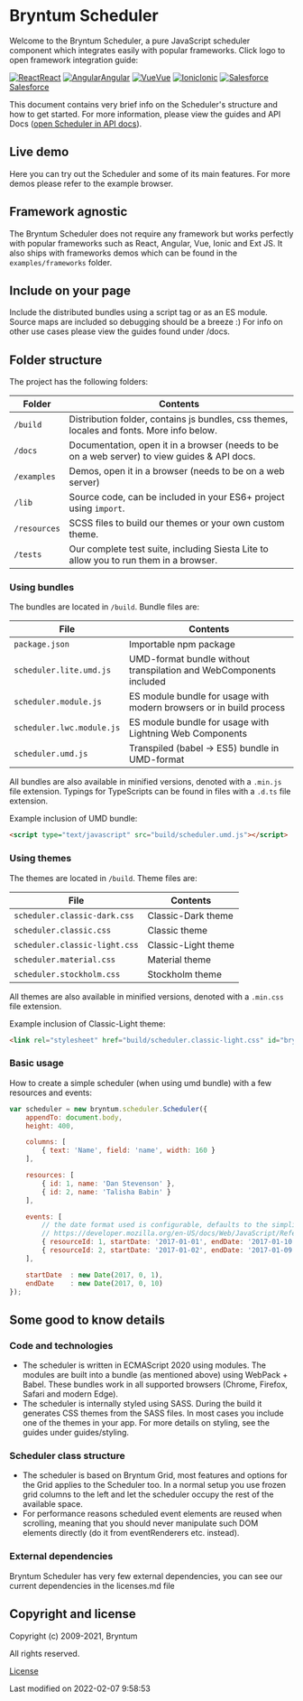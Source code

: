 [//]: # (Links in this document only works when viewed in the documentation browser, surf to ./docs)

# Bryntum Scheduler

Welcome to the Bryntum Scheduler, a pure JavaScript scheduler component which integrates easily with popular frameworks.
Click logo to open framework integration guide:

<div class="framework-logos">
<a href="#Scheduler/guides/integration/react.md"><img src="Core/logo/react.svg" alt="React"><span>React</span></a>
<a href="#Scheduler/guides/integration/angular.md"><img src="Core/logo/angular.svg" alt="Angular"><span>Angular</span></a>
<a href="#Scheduler/guides/integration/vue.md"><img src="Core/logo/vue.svg" alt="Vue"><span>Vue</span></a>
<a href="#Scheduler/guides/integration/ionic.md"><img src="Core/logo/ionic.svg" alt="Ionic"><span>Ionic</span></a>
<a href="#Scheduler/guides/integration/salesforce/readme.md"><img src="Core/logo/salesforce.svg" alt="Salesforce"><span>Salesforce</span></a>
</div>

This document contains very brief info on the Scheduler's structure and how to get started. For more information, please
view the guides and API Docs ([open Scheduler in API docs](#Scheduler/view/Scheduler)).

## Live demo

Here you can try out the Scheduler and some of its main features. For more demos please refer to the example browser.

<div class="external-example" data-file="Scheduler/guides/readme/replaceimage.js"></div>

## Framework agnostic

The Bryntum Scheduler does not require any framework but works perfectly with popular frameworks such as React, Angular,
Vue, Ionic and Ext JS. It also ships with frameworks demos which can be found in the `examples/frameworks` folder.

## Include on your page

Include the distributed bundles using a script tag or as an ES module. Source maps are included so debugging should be a
breeze :) For info on other use cases please view the guides found under /docs.

## Folder structure

The project has the following folders:

| Folder       | Contents                                                                                     |
|--------------|----------------------------------------------------------------------------------------------|
| `/build`     | Distribution folder, contains js bundles, css themes, locales and fonts. More info below.    |
| `/docs`      | Documentation, open it in a browser (needs to be on a web server) to view guides & API docs. |
| `/examples`  | Demos, open it in a browser (needs to be on a web server)                                    |
| `/lib`       | Source code, can be included in your ES6+ project using `import`.                            |
| `/resources` | SCSS files to build our themes or your own custom theme.                                     |
| `/tests`     | Our complete test suite, including Siesta Lite to allow you to run them in a browser.        |

### Using bundles

The bundles are located in `/build`. Bundle files are:

| File                      | Contents                                                            |
|---------------------------|---------------------------------------------------------------------|
| `package.json`            | Importable npm package                                              |
| `scheduler.lite.umd.js`   | UMD-format bundle without transpilation and WebComponents included  |
| `scheduler.module.js`     | ES module bundle for usage with modern browsers or in build process |
| `scheduler.lwc.module.js` | ES module bundle for usage with Lightning Web Components            |
| `scheduler.umd.js`        | Transpiled (babel -> ES5) bundle in UMD-format                      |

All bundles are also available in minified versions, denoted with a `.min.js` file extension.
Typings for TypeScripts can be found in files with a `.d.ts` file extension.

Example inclusion of UMD bundle:

```html
<script type="text/javascript" src="build/scheduler.umd.js"></script>
```

### Using themes

The themes are located in `/build`. Theme files are:

| File                          | Contents            |
|-------------------------------|---------------------|
| `scheduler.classic-dark.css`  | Classic-Dark theme  |
| `scheduler.classic.css`       | Classic theme       |
| `scheduler.classic-light.css` | Classic-Light theme |
| `scheduler.material.css`      | Material theme      |
| `scheduler.stockholm.css`     | Stockholm theme     |

All themes are also available in minified versions, denoted with a `.min.css` file extension.

Example inclusion of Classic-Light theme:

```html
<link rel="stylesheet" href="build/scheduler.classic-light.css" id="bryntum-theme">
```

### Basic usage

How to create a simple scheduler (when using umd bundle) with a few resources and events:

```javascript
var scheduler = new bryntum.scheduler.Scheduler({
    appendTo: document.body,
    height: 400,

    columns: [
        { text: 'Name', field: 'name', width: 160 }
    ],

    resources: [
        { id: 1, name: 'Dan Stevenson' },
        { id: 2, name: 'Talisha Babin' }
    ],

    events: [
        // the date format used is configurable, defaults to the simplified ISO format (e.g. 2017-10-05T14:48:00.000Z)
        // https://developer.mozilla.org/en-US/docs/Web/JavaScript/Reference/Global_Objects/Date/toISOString
        { resourceId: 1, startDate: '2017-01-01', endDate: '2017-01-10' },
        { resourceId: 2, startDate: '2017-01-02', endDate: '2017-01-09' }
    ],

    startDate  : new Date(2017, 0, 1),
    endDate    : new Date(2017, 0, 10)
});
```

<div class="external-example" data-file="Scheduler/guides/readme/basic.js"></div>

## Some good to know details

### Code and technologies

* The scheduler is written in ECMAScript 2020 using modules. The modules are built into a bundle (as mentioned above)
  using WebPack + Babel. These bundles work in all supported browsers (Chrome, Firefox, Safari and modern Edge).
* The scheduler is internally styled using SASS. During the build it generates CSS themes from the SASS files. In most
  cases you include one of the themes in your app. For more details on styling, see the guides under guides/styling.

### Scheduler class structure

* The scheduler is based on Bryntum Grid, most features and options for the Grid applies to the Scheduler too. In a
  normal setup you use frozen grid columns to the left and let the scheduler occupy the rest of the available space.
* For performance reasons scheduled event elements are reused when scrolling, meaning that you should never manipulate
  such DOM elements directly (do it from eventRenderers etc. instead).

### External dependencies

Bryntum Scheduler has very few external dependencies, you can see our current dependencies in the licenses.md file

## Copyright and license

Copyright (c) 2009-2021, Bryntum

All rights reserved.

[License](https://www.bryntum.com/products/scheduler/license/)


<p class="last-modified">Last modified on 2022-02-07 9:58:53</p>